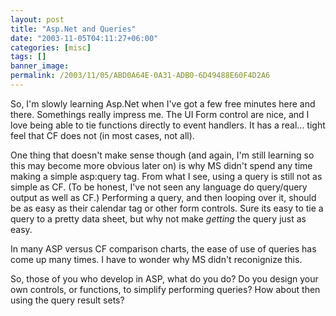 ```yaml
---
layout: post
title: "Asp.Net and Queries"
date: "2003-11-05T04:11:27+06:00"
categories: [misc]
tags: []
banner_image: 
permalink: /2003/11/05/ABD0A64E-0A31-ADB0-6D49488E60F4D2A6
---
```


So, I'm slowly learning Asp.Net when I've got a few free minutes here and there. Somethings really impress me. The UI Form control are nice, and I love being able to tie functions directly to event handlers. It has a real... tight feel that CF does not (in most cases, not all). 

One thing that doesn't make sense though (and again, I'm still learning so this may become more obvious later on) is why MS didn't spend any time making a simple asp:query tag. From what I see, using a query is still not as simple as CF. (To be honest, I've not seen any language do query/query output as well as CF.) Performing a query, and then looping over it, should be as easy as their calendar tag or other form controls. Sure its easy  to tie a query to a pretty data sheet, but why not make <i>getting</i> the query just as easy.

In many ASP versus CF comparison charts, the ease of use of queries has come up many times. I have to wonder why MS didn't reconignize this.

So, those of you who develop in ASP, what do you do? Do you design your own controls, or functions, to simplify performing queries? How about then using the query result sets?